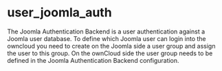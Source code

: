 user_joomla_auth
================

The Joomla Authentication Backend is a user authentication against a Joomla user database. To define which Joomla user can login into the owncloud you need to create on the Joomla side a user group and assign the user to this group. On the ownCloud side the user group needs to be defined in the Joomla Authentication Backend configuration.
